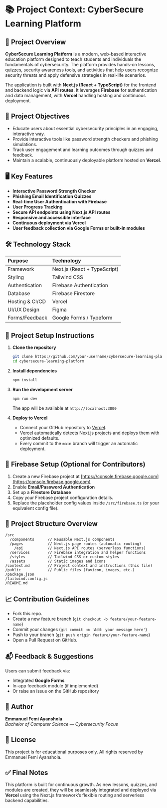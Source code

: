 
# 📚 Project Context: CyberSecure Learning Platform

## 📌 Project Overview  
**CyberSecure Learning Platform** is a modern, web-based interactive education platform designed to teach students and individuals the fundamentals of cybersecurity. The platform provides hands-on lessons, quizzes, security awareness tools, and activities that help users recognize security threats and apply defensive strategies in real-life scenarios.

The application is built with **Next.js (React + TypeScript)** for the frontend and backend logic via **API routes**. It leverages **Firebase** for authentication and data management, with **Vercel** handling hosting and continuous deployment.

## 🎯 Project Objectives
- Educate users about essential cybersecurity principles in an engaging, interactive way.
- Provide interactive tools like password strength checkers and phishing simulations.
- Track user engagement and learning outcomes through quizzes and feedback.
- Maintain a scalable, continuously deployable platform hosted on **Vercel**.

## 🖥️ Key Features
- **Interactive Password Strength Checker**
- **Phishing Email Identification Quizzes**
- **Real-time User Authentication with Firebase**
- **User Progress Tracking**
- **Secure API endpoints using Next.js API routes**
- **Responsive and accessible interface**
- **Continuous deployment via Vercel**
- **User feedback collection via Google Forms or built-in modules**

## 🛠️ Technology Stack

| Purpose         | Technology |
|:----------------|:------------|
| Framework        | Next.js (React + TypeScript) |
| Styling          | Tailwind CSS |
| Authentication   | Firebase Authentication |
| Database         | Firebase Firestore |
| Hosting & CI/CD  | Vercel |
| UI/UX Design     | Figma |
| Forms/Feedback   | Google Forms / Typeform |

## 🚀 Project Setup Instructions

1. **Clone the repository**

   ```bash
   git clone https://github.com/your-username/cybersecure-learning-platform.git
   cd cybersecure-learning-platform
   ```

2. **Install dependencies**

   ```bash
   npm install
   ```

3. **Run the development server**

   ```bash
   npm run dev
   ```

   The app will be available at `http://localhost:3000`

4. **Deploy to Vercel**
   - Connect your GitHub repository to [Vercel](https://vercel.com).
   - Vercel automatically detects Next.js projects and deploys them with optimized defaults.
   - Every commit to the `main` branch will trigger an automatic deployment.

## 📄 Firebase Setup (Optional for Contributors)
1. Create a new Firebase project at [https://console.firebase.google.com](https://console.firebase.google.com)
2. Enable **Email/Password Authentication**
3. Set up a **Firestore Database**
4. Copy your Firebase project configuration details.
5. Replace the placeholder config values inside `/src/firebase.ts` (or your equivalent config file).

## 📑 Project Structure Overview

```
/src
  /components      // Reusable Next.js components
  /pages           // Next.js page routes (automatic routing)
    /api           // Next.js API routes (serverless functions)
  /services        // Firebase integration and helper functions
  /styles          // Tailwind CSS or custom styles
  /assets          // Static images and icons
/context.md        // Project context and instructions (this file)
/public            // Public files (favicon, images, etc.)
/package.json
/tailwind.config.js
/README.md
```

## 📈 Contribution Guidelines

- Fork this repo.
- Create a new feature branch (`git checkout -b feature/your-feature-name`)
- Commit your changes (`git commit -m 'Add: your message here'`)
- Push to your branch (`git push origin feature/your-feature-name`)
- Open a Pull Request on GitHub.

## 📬 Feedback & Suggestions
Users can submit feedback via:
- Integrated **Google Forms**
- In-app feedback module (if implemented)
- Or raise an issue on the GitHub repository

## 📌 Author
**Emmanuel Femi Ayanshola**  
_Bachelor of Computer Science — Cybersecurity Focus_

## 📜 License
This project is for educational purposes only. All rights reserved by Emmanuel Femi Ayanshola.

## ✅ Final Notes  
This platform is built for continuous growth. As new lessons, quizzes, and modules are created, they will be seamlessly integrated and deployed via **Vercel** using the Next.js framework’s flexible routing and serverless backend capabilities.

